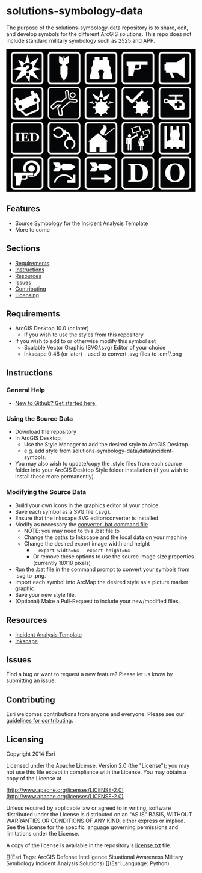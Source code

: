 solutions-symbology-data
========================

The purpose of the solutions-symbology-data repository is to share, edit, and develop symbols for the different ArcGIS solutions. This repo does not include standard military symbology such as 2525 and APP. 

![Image of repository-template](symbols.jpg)

## Features

* Source Symbology for the Incident Analysis Template
* More to come

## Sections

* [Requirements](#requirements)
* [Instructions](#instructions)
* [Resources](#resources)
* [Issues](#issues)
* [Contributing](#contributing)
* [Licensing](#licensing)

## Requirements

* ArcGIS Desktop 10.0 (or later)
    * If you wish to use the styles from this repository
* If you wish to add to or otherwise modify this symbol set
    * Scalable Vector Graphic (SVG/.svg) Editor of your choice
    * Inkscape 0.48 (or later) - used to convert .svg files to .emf/.png

## Instructions

### General Help

* [New to Github? Get started here.](http://htmlpreview.github.com/?https://github.com/Esri/esri.github.com/blob/master/help/esri-getting-to-know-github.html)

### Using the Source Data

* Download the repository
* In ArcGIS Desktop,
    * Use the Style Manager to add the desired style to ArcGIS Desktop.
    * e.g. add style from solutions-symbology-data\data\incident-symbols.
* You may also wish to update/copy the .style files from each source folder into your ArcGIS Desktop Style folder installation (if you wish to install these more permanently).
 
### Modifying the Source Data
   
* Build your own icons in the graphics editor of your choice. 
* Save each symbol as a SVG file (.svg). 
* Ensure that the Inkscape SVG editor/converter is installed
* Modify as necessary the [converter .bat command file](./solutions-symbology-data/tools/SVGtoPNG.bat)
    * NOTE: you may need to this .bat file to
    * Change the paths to Inkscape and the local data on your machine
    * Change the desired export image width and height
        * `--export-width=64 --export-height=64`
        * Or remove these options to use the source image size properties (currently 18X18 pixels)
* Run the .bat file in the command prompt to convert your symbols from .svg to .png.
* Import each symbol into ArcMap the desired style as a picture marker graphic.
* Save your new style file.
* (Optional) Make a Pull-Request to include your new/modified files.

## Resources

* [Incident Analysis Template](http://maritime-ops.maps.arcgis.com/home/item.html?id=fd6e2c3272c14826b9781e93580dacfe)
* [Inkscape](www.inkscape.org)

## Issues

Find a bug or want to request a new feature?  Please let us know by submitting an issue.

## Contributing

Esri welcomes contributions from anyone and everyone. Please see our [guidelines for contributing](https://github.com/esri/contributing).

## Licensing

Copyright 2014 Esri

Licensed under the Apache License, Version 2.0 (the "License");
you may not use this file except in compliance with the License.
You may obtain a copy of the License at

   [http://www.apache.org/licenses/LICENSE-2.0](http://www.apache.org/licenses/LICENSE-2.0)

Unless required by applicable law or agreed to in writing, software
distributed under the License is distributed on an "AS IS" BASIS,
WITHOUT WARRANTIES OR CONDITIONS OF ANY KIND, either express or implied.
See the License for the specific language governing permissions and
limitations under the License.

A copy of the license is available in the repository's
[license.txt](license.txt) file.

[](Esri Tags: ArcGIS Defense Intelligence Situational Awareness Military Symbology Incident Analysis Solutions)
[](Esri Language: Python)
